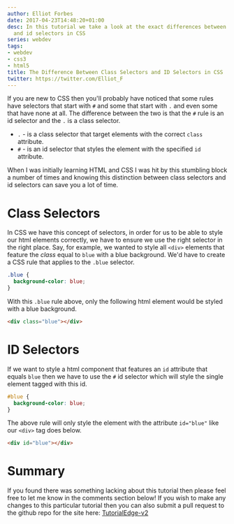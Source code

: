 ```yaml
---
author: Elliot Forbes
date: 2017-04-23T14:48:20+01:00
desc: In this tutorial we take a look at the exact differences between class selectors
  and id selectors in CSS
series: webdev
tags:
- webdev
- css3
- html5
title: The Difference Between Class Selectors and ID Selectors in CSS
twitter: https://twitter.com/Elliot_F
---
```


If you are new to CSS then you'll probably have noticed that some rules have selectors that start with `#` and some that start with `.` and even some that have none at all. The difference between the two is that the `#` rule is an id selector and the `.` is a class selector. 

* `.` - is a class selector that target elements with the correct `class` attribute.
* `#` - is an id selector that styles the element with the specified `id` attribute.

When I was initially learning HTML and CSS I was hit by this stumbling block a number of times and knowing this distinction between class selectors and id selectors can save you a lot of time.

# Class Selectors

In CSS we have this concept of selectors, in order for us to be able to style our html elements correctly, we have to ensure we use the right selector in the right place. Say, for example, we wanted to style all `<div>` elements that feature the *class* equal to `blue` with a blue background. We'd have to create a CSS rule that applies to the `.blue` selector.

```css
.blue {
  background-color: blue;
}
```

With this `.blue` rule above, only the following html element would be styled with a blue background.

```html
<div class="blue"></div>
```

# ID Selectors

If we want to style a html component that features an `id` attribute that equals `blue` then we have to use the `#` id selector which will style the single element tagged with this id. 

```css
#blue {
  background-color: blue;
}
```

The above rule will only style the element with the attribute `id="blue"` like our `<div>` tag does below.

```html
<div id="blue"></div>
```

<!--# Specificity

These two different types of selector have differing levels of something we call specificity. It's important to note that when an element features both and there is a collision between the rules, the id selector will generally get its way. 

```html
<div id="yellow" class="blue"></div>

<style>
.blue {
  height: 50px;
  width: 50px;
  margin: auto;
  background-color: blue;
}
#yellow {
  height: 50px;
  width: 50px;
  margin: auto;
  background-color: yellow;
}
</style>
```

## Output 

<div class="blue" id="green"></div>

<style>
#green {
  height: 50px;
  width: 50px;
  margin: auto;
  background-color: green;
}

.blue {
  height: 50px;
  width: 50px;
  margin: auto;
  background-color: blue;
}
</style>-->

# Summary

If you found there was something lacking about this tutorial then please feel free to let me know in the comments section below! If you wish to make any changes to this particular tutorial then you can also submit a pull request to the github repo for the site here: [TutorialEdge-v2](https://github.com/elliotforbes/tutorialedge-v2)